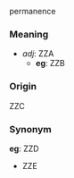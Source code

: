 permanence
### Meaning
+ _adj_: ZZA
    + __eg__: ZZB

### Origin

ZZC

### Synonym

__eg__: ZZD

+ ZZE


